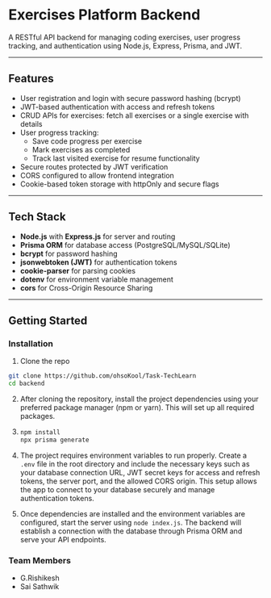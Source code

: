 # Exercises Platform Backend

A RESTful API backend for managing coding exercises, user progress tracking, and authentication using Node.js, Express, Prisma, and JWT.

---

## Features

- User registration and login with secure password hashing (bcrypt)
- JWT-based authentication with access and refresh tokens
- CRUD APIs for exercises: fetch all exercises or a single exercise with details
- User progress tracking:
  - Save code progress per exercise
  - Mark exercises as completed
  - Track last visited exercise for resume functionality
- Secure routes protected by JWT verification
- CORS configured to allow frontend integration
- Cookie-based token storage with httpOnly and secure flags

---

## Tech Stack

- **Node.js** with **Express.js** for server and routing
- **Prisma ORM** for database access (PostgreSQL/MySQL/SQLite)
- **bcrypt** for password hashing
- **jsonwebtoken (JWT)** for authentication tokens
- **cookie-parser** for parsing cookies
- **dotenv** for environment variable management
- **cors** for Cross-Origin Resource Sharing

---

## Getting Started

### Installation

1. Clone the repo

```bash
git clone https://github.com/ohsoKool/Task-TechLearn
cd backend
```

2. After cloning the repository, install the project dependencies using your preferred package manager (npm or yarn). This will set up all required packages.

3. ```bash
   npm install
   npx prisma generate
   ```

4. The project requires environment variables to run properly. Create a `.env` file in the root directory and include the necessary keys such as your database connection URL, JWT secret keys for access and refresh tokens, the server port, and the allowed CORS origin. This setup allows the app to connect to your database securely and manage authentication tokens.

5. Once dependencies are installed and the environment variables are configured, start the server using `node index.js`. The backend will establish a connection with the database through Prisma ORM and serve your API endpoints.

### Team Members

- G.Rishikesh
- Sai Sathwik

